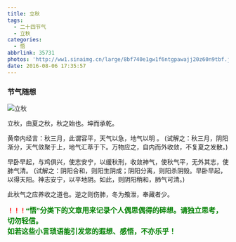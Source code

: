 ```yaml
---
title: 立秋
tags:
  - 二十四节气
  - 立秋
categories:
  - 悟
abbrlink: 35731
photos: 'http://ww1.sinaimg.cn/large/8bf740e1gw1f6ntgpawajj20z60n9tbf.jpg'
date: 2016-08-06 17:35:57
---
```

### 节气随想
![立秋](http://ww1.sinaimg.cn/large/8bf740e1gw1f6ntgpawajj20z60n9tbf.jpg)

立秋，由夏之秋，秋之始也。坤而承乾。

黄帝内经言：秋三月，此谓容平，天气以急，地气以明 。
(试解之：秋三月，阴阳渐分，天气敛聚于上，地气汇萃于下。万物应之，自内而外收敛，不复夏之发散。)

早卧早起，与鸡俱兴，使志安宁，以缓秋刑，收敛神气，使秋气平，无外其志，使肺气清。
(试解之：阴阳合和，则阳生阴成；阴阳分离，则阳杀阴毁。早卧早起，以得天阳。神志安宁，以平地阴。如此，则阴阳稍和，肺气可清。)

此秋气之应养收之道也。逆之则伤肺，冬为飧泄，奉藏者少。


**<font color=red>！！！</font><font color=green face=微软雅黑 size=3>“悟”分类下的文章用来记录个人偶思偶得的碎想。请独立思考，切勿轻信。  
如若这些小言琐语能引发您的遐想、感悟，不亦乐乎！</font>**